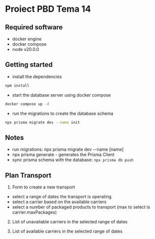 # Proiect PBD Tema 14

## Required software

- docker engine
- docker compose
- node v20.0.0

## Getting started

- install the dependencies

```bash
npm install
```

- start the database server using docker compose

```bash
docker compose up -d
```

- run the migrations to create the database schema

```bash
npx prisma migrate dev --name init
```

## Notes

- run migrations: npx prisma migrate dev --name [name]
- npx prisma generate - generates the Prisma Client
- sync prisma schema with the database: `npx prisma db push`

## Plan Transport

1. Form to create a new transport

- select a range of dates the transport is operating
- select a carrier based on the available carriers
- select a number of packaged products to transport (max to select is carrier.maxPackages)

2. List of unavailable carriers in the selected range of dates

3. List of available carriers in the selected range of dates
